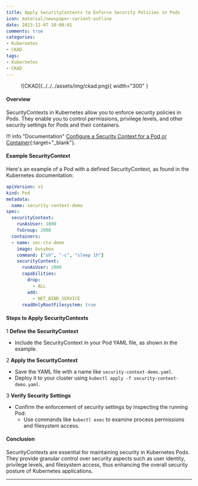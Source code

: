 ```yaml
---
title: Apply SecurityContexts to Enforce Security Policies in Pods
icon: material/newspaper-variant-outline
date: 2023-12-07 10:00:01
comments: true
categories:
- Kubernetes
- CKAD
tags:
- Kubernetes
- CKAD
---
```


<!-- markdownlint-disable MD033 -->
<figure markdown="span">
  ![CKAD](../../../assets/img/ckad.png){ width="300" }
</figure>

#### Overview

SecurityContexts in Kubernetes allow you to enforce security policies in Pods. They enable you to control permissions, privilege levels, and other security settings for Pods and their containers.

!!! info "Documentation"
    [Configure a Security Context for a Pod or Container](https://kubernetes.io/docs/tasks/configure-pod-container/security-context/){:target="_blank"}.

#### Example SecurityContext

Here's an example of a Pod with a defined SecurityContext, as found in the Kubernetes documentation:

```yaml
apiVersion: v1
kind: Pod
metadata:
  name: security-context-demo
spec:
  securityContext:
    runAsUser: 1000
    fsGroup: 2000
  containers:
  - name: sec-ctx-demo
    image: busybox
    command: ["sh", "-c", "sleep 1h"]
    securityContext:
      runAsUser: 2000
      capabilities:
        drop:
          - ALL
        add:
          - NET_BIND_SERVICE
      readOnlyRootFilesystem: true
```

#### Steps to Apply SecurityContexts

1 **Define the SecurityContext**

- Include the SecurityContext in your Pod YAML file, as shown in the example.

2 **Apply the SecurityContext**

- Save the YAML file with a name like `security-context-demo.yaml`.
- Deploy it to your cluster using `kubectl apply -f security-context-demo.yaml`.

3 **Verify Security Settings**

- Confirm the enforcement of security settings by inspecting the running Pod:
  - Use commands like `kubectl exec` to examine process permissions and filesystem access.

#### Conclusion

SecurityContexts are essential for maintaining security in Kubernetes Pods. They provide granular control over security aspects such as user identity, privilege levels, and filesystem access, thus enhancing the overall security posture of Kubernetes applications.

---
